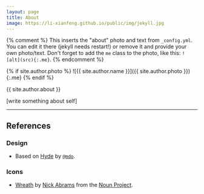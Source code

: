 ```yaml
---
layout: page
title: About
image: https://li-xianfeng.github.io/public/img/jekyll.jpg
---
```


{% comment %}
  This inserts the "about" photo and text from `_config.yml`.
  You can edit it there (jekyll needs restart!) or remove it and provide your own photo/text.
  Don't forget to add the `me` class to the photo, like this: `![alt](src){:.me}`.
{% endcomment %}

{% if site.author.photo %}
  ![{{ site.author.name }}]({{ site.author.photo }}){:.me}
{% endif %}

{{ site.author.about }}

[write something about self]

***

## References

### Design

* Based on [Hyde](http://hyde.getpoole.com/) by [`@mdo`](https://twitter.com/mdo).

### Icons

* [Wreath](https://thenounproject.com/term/laurel-wreath/203146/) by [Nick Abrams](https://thenounproject.com/nabrams/) from the [Noun Project](https://thenounproject.com/).

[usr]: /how-to-find-a-short-username

